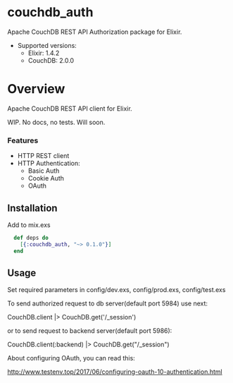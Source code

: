 # couchdb_auth

Apache CouchDB REST API Authorization package for Elixir.

* Supported versions:
  - Elixir: 1.4.2
  - CouchDB: 2.0.0

# Overview

Apache CouchDB REST API client for Elixir.

WIP. No docs, no tests. Will soon.

### Features

* HTTP REST client
* HTTP Authentication:
  * Basic Auth
  * Cookie Auth
  * OAuth

## Installation

Add to mix.exs

```elixir
  def deps do
    [{:couchdb_auth, "~> 0.1.0"}]
  end
```

## Usage

Set required parameters in config/dev.exs, config/prod.exs, config/test.exs

To send authorized request to db server(default port 5984) use next:

CouchDB.client |> CouchDB.get('/\_session')

or to send request to backend server(default port 5986):

CouchDB.client(:backend) |> CouchDB.get("/\_session")

About configuring OAuth, you can read this:

http://www.testenv.top/2017/06/configuring-oauth-10-authentication.html
